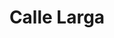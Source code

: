 ---
title: Calle Larga
nombre_comunidad: Calle Larga
municipio: Buenaventura
departamento: Valle del Cauca
descripcion: >-
  El consejo comunitario Calle Larga ubicado en el municipio de Buenaventura
  Distrito Especial, Industrial, Portuario, Biodiverso y Ecoturístico, está
  compuesto por familias de tipo nuclear, su mayor población se conforma por
  jóvenes, seguido de niños y niñas. 

  La  práctica religiosa en su mayoria se congrega en la iglesia Templo de
  Belén"
num_personas: 380
num_familias: 140
min_distancia_casco_urbano: 8
km_distancia_casco_urbano: 11
vias_acceso: A 11 km de la cabecera municipal, al lado del aeropuerto Gerardo Tovar López.
infraestructura_comunitaria:
  - Sede de junta de acción Comunal
  - ' Escuela primaria '
notas_infraestructura_comunitaria: null
liderazgo_comunidad:
  - Tienen consejo comunitario activo, Grupo ecológico “agua vida” de la CVC."
inclusion_diversidad_genero: 'Población afrodescendientes con un grupo mayoritario de mujeres '
comentarios_conectividad: null
punto_SOLE: Caseta Comunal Consejo Comunitario
comentarios_punto_SOLE:
  - https://padlet.com/callelargacomunidad/sole-calle-larga-q39fq5dwbksasfwu
ppales_actividades_economicas_vocacion_productiva:
  - |
    agricultura (pan coger - chontaduro - plátano y papachina)
comentarios_ppales_actividades_economicas_vocacion_productiva: null
comunidad_sostenible_uso_suelo: Zona de reserva forestal
org_con_proyeccion: []
servicios_publicos_comunidades_focalizadas:
  - Energía Epsa
  - No cuenta con alcantarillado. En algunos casos hacen uso de pozo séptico
  - ' Hay acueducto en algunas zonas y  se restringe a unos horarios.'
comunidades_focalizadas_educacion_infraestructura_educativa:
  - Tiene sede de escuela primaria hasta quinto grado.
comunidades_focalizadas_practicas_organizativas: []
conectividad_minima: Bueno
iniciativas_priorizadas:
  - >-
    Se trabajó enortalecer las capacidades productivas y comerciales de 47
    familias con liderazgo femenino afrodescendientes e indígenas de la
    Asociación de Mujeres Campesinas Negras e Indígenas de Buenaventura- AMUCB
    mediante el establecimiento del cultivo de papa china y su comercialización
    permitiendo dinamizar la economía de las familias.
org_focalizada: []
riesgo: null
otros_programas_USAID: []
alianzas_colaboradores: []
posibilidad_iniciativas_conjuntas_aliados_2: []
actividades_ocio:
  - fiestas de la comunidad afrodescendiente
  - la Virgen del Carmen
  - Eventos deportivos de fútbol
  - 'Celebración arrullos '
medios_comunicacion_narrativas_locales: []
num_visitas_realizadas: null
num_diagnosticos_rurales_participativos_realizados: null
infraestructura_salud_atencion_psicosocial: []
notas_infraestructura_salud_atencion_psicosocial: >-
  A través del programa, el HOSPITAL DISTRITAL LUIS ABLANQUE DE LA PLATA en el
  Distrito de Buenaventura, habilitó el servicio de psicología, fonoaudiología y
  fisioterapia.
num_visitas_predio: null
grafica_ubicacion_geografica: /charts/municipios/buenaventura/ubicacion_geografica.html
url: /reportes/calle-larga
imagen_iniciativas_productivas: null
imagen_medios_comunicacion: null
layout: comunidad
download_file: /reportes/calle-larga.pdf

---